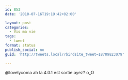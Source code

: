 ```yaml
---
id: 853
date: '2010-07-16T19:19:42+02:00'

layout: post
categories:
  - Vis ma vie
tags:
  - tweet
format: status
publish_social: no
guid: 'http://tweets.local/?birdsite_tweet=18709823079'

---
```


@lovelycoma ah la 4.0.1 est sortie ayez? o\_O